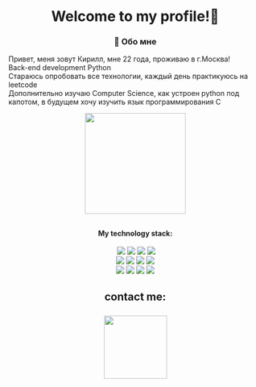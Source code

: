 <div id="badges" align="center">
<h1>Welcome to my profile!👋</h1>
</div>



<div align="center">
  <h3>
🚀 Обо мне
  </h3>
  </div>
<p>Привет, меня зовут Кирилл, мне 22 года, проживаю в г.Москва!<br/>
Back-end development Python<br/>
Стараюсь опробовать все технологии, каждый день практикуюсь на leetcode <br/>  
Дополнительно изучаю Computer Science, как устроен python под капотом, в будущем хочу изучить язык программирования С
</p>





<div id="header" align="center">
  <a href="https://t.me/belskirill"> <img src="https://i.giphy.com/media/v1.Y2lkPTc5MGI3NjExOGluYnQwMXczN2M2ZXpwcnhxMDliYTlxcHVvbHR1d3UycWFybGV2aiZlcD12MV9pbnRlcm5hbF9naWZfYnlfaWQmY3Q9cw/fvx95jkua5th3YeThr/giphy.gif" width="200"/></a>
</div>

<h2></h2>





<div id="badges" align="center" > 
  <h4>
    My technology stack:
  </h4>
  <a href="https://t.me/belskirill"><img src="https://img.shields.io/badge/Python-gray?logo=python&logoColor=white&labelColor=3776AB" alt=""></a>
  <a href="https://t.me/121212"><img src="https://img.shields.io/badge/Postgresql-gray?style=flat&logo=postgresql&logoColor=white&logoSize=100&labelColor=3a6c94"></a>
  <a href="https://t.me/belsk"><img src="https://img.shields.io/badge/Git-gray?style=flat&logo=git&logoColor=white&logoSize=100&labelColor=f1563b"></a>
  <a href="https://t.me/bels1232323kirill"><img src="https://img.shields.io/badge/FastApi-gray?style=flat&logo=fastapi&logoColor=white&logoSize=100&labelColor=1b9a8e"></a>
  <a href="https://t.me/bels4343434kirill"><img src="https://img.shields.io/badge/Django-gray?style=flat&logo=django&logoColor=white&logoSize=100&labelColor=003e2b"></a>
  <br/> 
  <a href="https://t.me/bels4343434kirill"><img src="https://img.shields.io/badge/sqlalchemy-gray?style=flat&logo=sqlalchemy&logoColor=white&logoSize=100&labelColor=cc302e"></a>
  <a href="https://t.me/bels4343434kirill"><img src="https://img.shields.io/badge/apachekafka-gray?style=flat&logo=apachekafka&logoColor=white&logoSize=100&labelColor=808080"></a>
  <a href="https://t.me/bels4343434kirill"><img src="https://img.shields.io/badge/Rabbitmq-gray?style=flat&logo=rabbitmq&logoColor=white&logoSize=100&labelColor=%23FF6600"></a>
  <a href="https://t.me/bels4343434kirill"><img src="https://img.shields.io/badge/Docker-gray?style=flat&logo=docker&logoColor=white&logoSize=100&labelColor=2668ee"></a>
  <br/> 
  <a href="https://t.me/bels4343434kirill"><img src="https://img.shields.io/badge/Swagger-gray?style=flat-square&logo=swagger&logoColor=white&labelColor=%2385EA2D"></a>
  <a href="https://t.me/bels4343434kirill"><img src="https://img.shields.io/badge/Postman-gray?style=flat-square&logo=postman&logoColor=white&labelColor=%23FF6C37"></a>
  <a href="https://t.me/bels4343434kirill"><img src="https://img.shields.io/badge/Jira-gray?style=flat&logo=jira&logoColor=white&logoSize=100&labelColor=%230052CC"></a>
  <a href="https://t.me/bels4343434kirill"><img src="https://img.shields.io/badge/Confluence-gray?style=flat&logo=confluence&logoColor=white&logoSize=100&labelColor=%23172B4D" ></a>





</div>

  <h2></h2>

<div id="badges" align="center">
  <h2>
contact me:<br/> 
    <br/> 
<a href="https://t.me/belskirill"><img src="https://img.shields.io/badge/Telegram-%2326A5E4?style=flat-square&logo=telegram&logoColor=white&labelColor=%2326A5E4" width="125"/></a>
     <br/> 
</h2>
</div>
